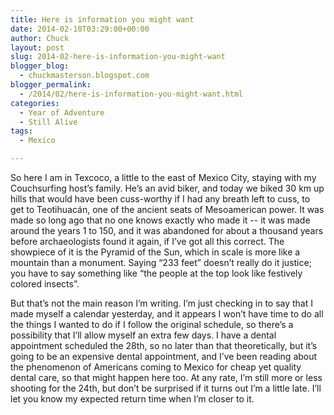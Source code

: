 ```yaml
---
title: Here is information you might want
date: 2014-02-10T03:29:00+00:00
author: Chuck
layout: post
slug: 2014-02-here-is-information-you-might-want
blogger_blog:
  - chuckmasterson.blogspot.com
blogger_permalink:
  - /2014/02/here-is-information-you-might-want.html
categories:
  - Year of Adventure
  - Still Alive
tags:
  - Mexico

---
```


So here I am in Texcoco, a little to the east of Mexico City, staying with my
Couchsurfing host’s family. He’s an avid biker, and today we biked
30 km up hills that would have been cuss-worthy if I had any breath left to
cuss, to get to Teotihuacán, one of the ancient seats of Mesoamerican power. It
was made so long ago that no one knows exactly who made it -- it was made
around the years 1 to 150, and it was abandoned for about a thousand years
before archaeologists found it again, if I’ve got all this correct. The
showpiece of it is the Pyramid of the Sun, which in scale is more like a
mountain than a monument. Saying “233 feet” doesn’t really do
it justice; you have to say something like “the people at the top look
like festively colored insects”.

But that’s not the main reason I’m writing. I’m just checking
in to say that I made myself a calendar yesterday, and it appears I won’t
have time to do all the things I wanted to do if I follow the original
schedule, so there’s a possibility that I’ll allow myself an extra
few days. I have a dental appointment scheduled the 28th, so no later than that
theoretically, but it’s going to be an expensive dental appointment, and
I’ve been reading about the phenomenon of Americans coming to Mexico for
cheap yet quality dental care, so that might happen here too. At any rate,
I’m still more or less shooting for the 24th, but don’t be
surprised if it turns out I’m a little late. I’ll let you know my
expected return time when I’m closer to it.

